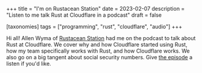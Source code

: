 +++
title = "I'm on Rustacean Station"
date = 2023-02-07
description = "Listen to me talk Rust at Cloudflare in a podcast"
draft = false

[taxonomies]
tags = ["programming", "rust", "cloudflare", "audio"]
+++

Hi all! Allen Wyma of [Rustacean Station] had me on the podcast to talk about Rust at Cloudflare. We cover why and how Cloudflare started using Rust, how my team specifically works with Rust, and how Cloudflare works. We also go on a big tangent about social security numbers. Give [the episode] a listen if you'd like.

[Rustacean Station]: https://rustacean-station.org/
[the episode]: https://rustacean-station.org/episode/adam-chalmers/

<!-- more -->